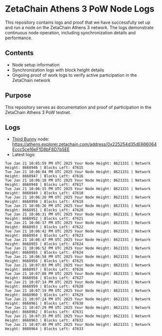 # ZetaChain Athens 3 PoW Node Logs
This repository contains logs and proof that we have successfully set up and run a node on the ZetaChain Athens 3 network. The logs demonstrate continuous node operation, including synchronization details and performance.

## Contents
- Node setup information
- Synchronization logs with block height details
- Ongoing proof of work logs to verify active participation in the ZetaChain network

## Purpose
This repository serves as documentation and proof of participation in the ZetaChain Athens 3 PoW testnet.

## Logs

- [Third Bunny](https://thirdbunny.xyz/) node: https://athens.explorer.zetachain.com/address/0x225254d35dE666064Eccc5ce16eF1D8bF8D7b5EE
- Latest logs:
```
Tue Jan 21 10:05:59 PM UTC 2025 Your Node Height: 8621331 | Network Height: 8668946 | Blocks Left: 47615
Tue Jan 21 10:06:04 PM UTC 2025 Your Node Height: 8621331 | Network Height: 8668947 | Blocks Left: 47616
Tue Jan 21 10:06:10 PM UTC 2025 Your Node Height: 8621331 | Network Height: 8668948 | Blocks Left: 47617
Tue Jan 21 10:06:15 PM UTC 2025 Your Node Height: 8621331 | Network Height: 8668949 | Blocks Left: 47618
Tue Jan 21 10:06:20 PM UTC 2025 Your Node Height: 8621331 | Network Height: 8668950 | Blocks Left: 47619
Tue Jan 21 10:06:26 PM UTC 2025 Your Node Height: 8621331 | Network Height: 8668951 | Blocks Left: 47620
Tue Jan 21 10:06:31 PM UTC 2025 Your Node Height: 8621331 | Network Height: 8668952 | Blocks Left: 47621
Tue Jan 21 10:06:37 PM UTC 2025 Your Node Height: 8621331 | Network Height: 8668953 | Blocks Left: 47622
Tue Jan 21 10:06:42 PM UTC 2025 Your Node Height: 8621331 | Network Height: 8668954 | Blocks Left: 47623
Tue Jan 21 10:06:47 PM UTC 2025 Your Node Height: 8621331 | Network Height: 8668955 | Blocks Left: 47624
Tue Jan 21 10:06:52 PM UTC 2025 Your Node Height: 8621331 | Network Height: 8668955 | Blocks Left: 47624
Tue Jan 21 10:06:58 PM UTC 2025 Your Node Height: 8621331 | Network Height: 8668956 | Blocks Left: 47625
Tue Jan 21 10:07:03 PM UTC 2025 Your Node Height: 8621331 | Network Height: 8668957 | Blocks Left: 47626
Tue Jan 21 10:07:08 PM UTC 2025 Your Node Height: 8621331 | Network Height: 8668958 | Blocks Left: 47627
Tue Jan 21 10:07:14 PM UTC 2025 Your Node Height: 8621331 | Network Height: 8668959 | Blocks Left: 47628
Tue Jan 21 10:07:19 PM UTC 2025 Your Node Height: 8621331 | Network Height: 8668960 | Blocks Left: 47629
Tue Jan 21 10:07:24 PM UTC 2025 Your Node Height: 8621331 | Network Height: 8668961 | Blocks Left: 47630
Tue Jan 21 10:07:29 PM UTC 2025 Your Node Height: 8621331 | Network Height: 8668962 | Blocks Left: 47631
Tue Jan 21 10:07:35 PM UTC 2025 Your Node Height: 8621331 | Network Height: 8668963 | Blocks Left: 47632
Tue Jan 21 10:07:40 PM UTC 2025 Your Node Height: 8621331 | Network Height: 8668964 | Blocks Left: 47633
```
